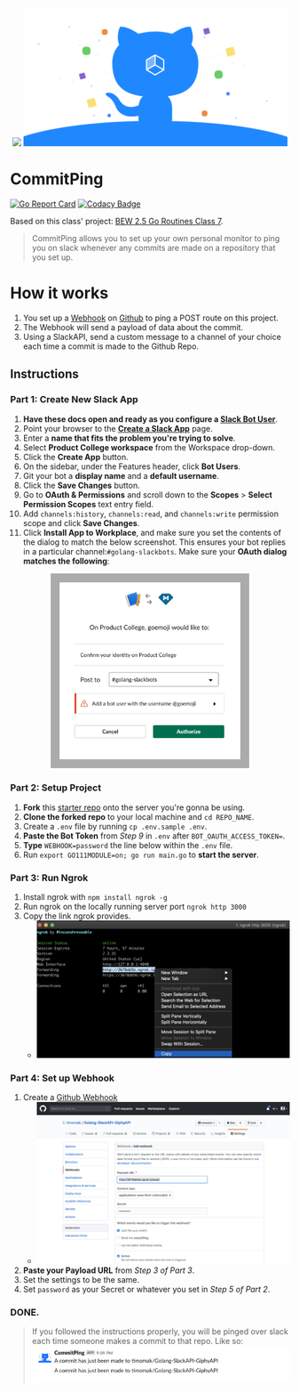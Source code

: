 <p align="center">
  <img src="gopher-typing.gif" height="250">
  <img src="github-ping.png" height="250">
</p>

# CommitPing
[![Go Report Card](https://goreportcard.com/badge/github.com/timomak/Golang-SlackAPI-GiphyAPI)](https://goreportcard.com/report/github.com/timomak/Golang-SlackAPI-GiphyAPI) [![Codacy Badge](https://api.codacy.com/project/badge/Grade/7ed40f9f3ecf46709879d5fbac28fd9b)](https://www.codacy.com/app/droxey/goslackit?utm_source=github.com&amp;utm_medium=referral&amp;utm_content=droxey/goslackit&amp;utm_campaign=Badge_Grade)

Based on this class' project: [BEW 2.5 Go Routines Class 7](https://github.com/Make-School-Courses/BEW-2.5-Strongly-Typed-Ecosystems/blob/master/Lessons/Lesson07.md).

> CommitPing allows you to set up your own personal monitor to ping you on slack whenever any commits are made on a repository that you set up.

# How it works
1. You set up a [Webhook](https://www.google.com/url?sa=t&rct=j&q=&esrc=s&source=web&cd=30&cad=rja&uact=8&ved=2ahUKEwiArPLKwa7mAhVHRqwKHRVuDLwQmhMwHXoECA0QAg&url=https%3A%2F%2Fen.wikipedia.org%2Fwiki%2FWebhook&usg=AOvVaw2MS8FR1GZ18Pjr-5QHZKf0) on [Github](https://www.google.com/url?sa=t&rct=j&q=&esrc=s&source=web&cd=28&cad=rja&uact=8&ved=2ahUKEwidt_vlwa7mAhUFM6wKHYLdBmUQFjAbegQIDRAR&url=https%3A%2F%2Fhelp.github.com%2Fen%2Fgithub%2Fextending-github%2Fabout-webhooks&usg=AOvVaw1HbZjUHemVLYJvU82LzqTW) to ping a POST route on this project. 
1. The Webhook will send a payload of data about the commit. 
1. Using a SlackAPI, send a custom message to a channel of your choice each time a commit is made to the Github Repo. 

## Instructions
### Part 1: Create New Slack App

1. **Have these docs open and ready as you configure a [Slack Bot User](https://api.slack.com/bot-users)**.
2. Point your browser to the **[Create a Slack App]((https://api.slack.com/apps?new_app=1))** page.
3. Enter a **name that fits the problem you're trying to solve**.
4. Select **Product College workspace** from the Workspace drop-down.
5. Click the **Create App** button.
6. On the sidebar, under the Features header, click **Bot Users**.
7. Git your bot a **display name** and a **default username**.
8. Click the **Save Changes** button.
9. Go to **OAuth & Permissions** and scroll down to the **Scopes** > **Select Permission Scopes** text entry field.
10. Add `channels:history`, `channels:read`, and `channels:write` permission scope and click **Save Changes**.
11. Click **Install App to Workplace**, and make sure you set the contents of the  dialog to match the below screenshot. This ensures your bot replies in a particular channel:`#golang-slackbots`. Make sure your **OAuth dialog matches the following**:

<p align="center">
  <img src="oauth-enable.png" height="350">
</p>

### Part 2: Setup Project

1. **Fork** this [starter repo](https://github.com/timomak/Golang-SlackAPI-GiphyAPI) onto the server you're gonna be using. 
2. **Clone the forked repo** to your local machine and `cd REPO_NAME`.
3. Create a `.env` file by running `cp .env.sample .env`.
4. **Paste the Bot Token** from *Step 9* in `.env` after `BOT_OAUTH_ACCESS_TOKEN=`.
5. **Type** `WEBHOOK=password` the line below within the `.env` file. 
6. Run `export GO111MODULE=on; go run main.go` to **start the server**.

### Part 3: Run Ngrok
1. Install ngrok with `npm install ngrok -g`
1. Run ngrok on the locally running server port `ngrok http 3000`
1. Copy the link ngrok provides.
    * ![ngrok](ngrok.png)

### Part 4: Set up Webhook
1. Create a [Github Webhook](https://www.google.com/url?sa=t&rct=j&q=&esrc=s&source=web&cd=28&cad=rja&uact=8&ved=2ahUKEwidt_vlwa7mAhUFM6wKHYLdBmUQFjAbegQIDRAR&url=https%3A%2F%2Fhelp.github.com%2Fen%2Fgithub%2Fextending-github%2Fabout-webhooks&usg=AOvVaw1HbZjUHemVLYJvU82LzqTW)
    * ![Webhook](Webhook.png)
1. **Paste your Payload URL** from *Step 3 of Part 3*. 
1. Set the settings to be the same. 
1. Set `password` as your Secret or whatever you set in *Step 5 of Part 2*.

### DONE.
> If you followed the instructions properly, you will be pinged over slack each time someone makes a commit to that repo. Like so: 
![](ping.png)